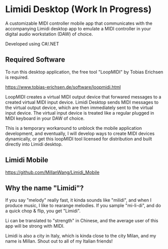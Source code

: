 # Limidi Desktop (Work In Progress)
A customizable MIDI controller mobile app that communicates with the accompanying Limidi desktop app to emulate a MIDI controller in your digital audio workstation (DAW) of choice. 

Developed using C#/.NET


## Required Software
To run this desktop application, the free tool "LoopMIDI" by Tobias Erichsen is required. 

https://www.tobias-erichsen.de/software/loopmidi.html

LoopMIDI creates a virtual MIDI output device that forwared messages to a created virtual MIDI input device. Limidi Desktop sends MIDI messages to the virtual output device, which are then immediately sent to the virtual input device. The virtual input device is treated like a regular plugged in MIDI keyboard in your DAW of choice. 

This is a temporary workaround to unblock the mobile application development, and eventually, I will develop ways to create MIDI devices dynamically, or get this loopMIDI tool licensed for distribution and built directly into Limidi desktop. 


## Limidi Mobile 
https://github.com/MillanWang/Limidi_Mobile





## Why the name "Limidi"?
If you say "melody" really fast, it kinda sounds like "milidi", and when I produce music, I like to rearange melodies. If you sample "mi-li-di", and do a quick chop & flip, you get "Limidi". 

Li can be translated to "strength" in Chinese, and the average user of this app will be strong with MIDI. 

Limidi is also a city in Italy, which is kinda close to the city Milan, and my name is Millan. Shout out to all of my Italian friends!